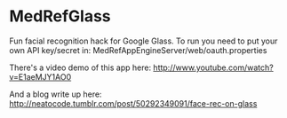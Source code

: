 MedRefGlass
===========

Fun facial recognition hack for Google Glass. To run you need to put your own API key/secret in: MedRefAppEngineServer/web/oauth.properties

There's a video demo of this app here:
http://www.youtube.com/watch?v=E1aeMJY1AO0

And a blog write up here:
http://neatocode.tumblr.com/post/50292349091/face-rec-on-glass

